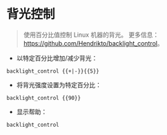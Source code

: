 # 背光控制

> 使用百分比值控制 Linux 机器的背光。
> 更多信息：<https://github.com/Hendrikto/backlight_control>。

- 以特定百分比增加/减少背光：

`backlight_control {{+|-}}{{5}}`

- 将背光强度设置为特定百分比：

`backlight_control {{90}}`

- 显示帮助：

`backlight_control`